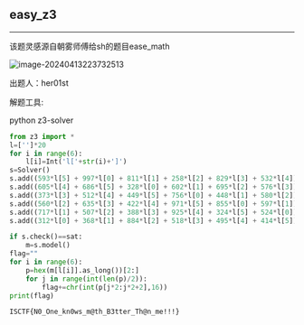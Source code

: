 ## easy_z3
***

该题灵感源自朝雾师傅给sh的题目ease_math

![image-20240413223732513](C:\Users\26272\AppData\Roaming\Typora\typora-user-images\image-20240413223732513.png)

出题人：her01st

解题工具:

python
z3-solver

```python
from z3 import *   
l=['']*20
for i in range(6):
    l[i]=Int('l['+str(i)+']')
s=Solver()
s.add((593*l[5] + 997*l[0] + 811*l[1] + 258*l[2] + 829*l[3] + 532*l[4])== 0x54eb02012bed42c08)
s.add((605*l[4] + 686*l[5] + 328*l[0] + 602*l[1] + 695*l[2] + 576*l[3])== 0x4f039a9f601affc3a)
s.add((373*l[3] + 512*l[4] + 449*l[5] + 756*l[0] + 448*l[1] + 580*l[2])== 0x442b62c4ad653e7d9)
s.add((560*l[2] + 635*l[3] + 422*l[4] + 971*l[5] + 855*l[0] + 597*l[1])== 0x588aabb6a4cb26838)
s.add((717*l[1] + 507*l[2] + 388*l[3] + 925*l[4] + 324*l[5] + 524*l[0])== 0x48f8e42ac70c9af91)
s.add((312*l[0] + 368*l[1] + 884*l[2] + 518*l[3] + 495*l[4] + 414*l[5])== 0x4656c19578a6b1170)

if s.check()==sat:
    m=s.model()
flag=""
for i in range(6):
    p=hex(m[l[i]].as_long())[2:]
    for j in range(int(len(p)/2)):
        flag+=chr(int(p[j*2:j*2+2],16))
print(flag)

```

```
ISCTF{N0_One_kn0ws_m@th_B3tter_Th@n_me!!!}
```